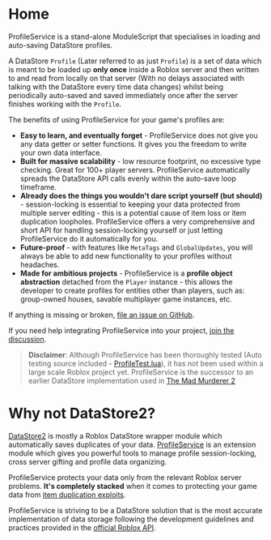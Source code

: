 # Home

ProfileService is a stand-alone ModuleScript that specialises in loading and auto-saving
DataStore profiles.

A DataStore `Profile` (Later referred to as just `Profile`) is a set of data which is meant to be loaded up
**only once** inside a Roblox server and then written to and read from locally on that server
(With no delays associated with talking with the DataStore every time data changes) whilst being
periodically auto-saved and saved immediately once after the server finishes working with the `Profile`.

The benefits of using ProfileService for your game's profiles are:

- **Easy to learn, and eventually forget** - ProfileService does not give you any data getter or setter functions. It gives you the freedom to write your own data interface.
- **Built for massive scalability** - low resource footprint, no excessive type checking. Great for 100+ player
servers. ProfileService automatically spreads the DataStore API calls evenly within the auto-save loop timeframe.
- **Already does the things you wouldn't dare script yourself (but should)** - session-locking is essential to keeping your data
protected from multiple server editing - this is a potential cause of item loss or item duplication loopholes. ProfileService
offers a very comprehensive and short API for handling session-locking yourself or just letting ProfileService do it automatically for you.
- **Future-proof** - with features like `MetaTags` and `GlobalUpdates`, you will always be able to add new functionality to your profiles without headaches.
- **Made for ambitious projects** - ProfileService is a **profile object abstraction** detached from the `Player` instance - this allows the developer to create profiles for entities other than players, such as: group-owned houses, savable multiplayer game instances, etc.

If anything is missing or broken, [file an issue on GitHub](https://github.com/MadStudioRoblox/ProfileService/issues).

If you need help integrating ProfileService into your project, [join the discussion](https://devforum.roblox.com/t/profileservice-a-datastore-module/667805).

> **Disclaimer**: Although ProfileService has been thoroughly tested (Auto testing source included - [ProfileTest.lua](https://github.com/MadStudioRoblox/ProfileService/blob/master/ProfileTest.server.lua)), it has not been used within a large scale Roblox project yet. ProfileService is the successor to an earlier DataStore implementation used in [The Mad Murderer 2](https://www.roblox.com/games/1026891626/The-Mad-Murderer-2)

# Why not DataStore2?

[DataStore2](https://devforum.roblox.com/t/how-to-use-datastore2-data-store-caching-and-data-loss-prevention/136317) is mostly a Roblox DataStore wrapper module which automatically saves duplicates of your data. [ProfileService](https://devforum.roblox.com/t/profileservice-a-datastore-module/667805) is an extension module which gives you powerful tools to manage profile session-locking, cross server gifting and profile data organizing.

ProfileService protects your data only from the relevant Roblox server problems. **It's completely stacked** when it comes to protecting your game data from [item duplication exploits](https://www.youtube.com/watch?v=Bz5Rje4HnM4).

ProfileService is striving to be a DataStore solution that is the most accurate implementation of data storage following the
development guidelines and practices provided in the [official Roblox API](https://developer.roblox.com/en-us/articles/Data-store).